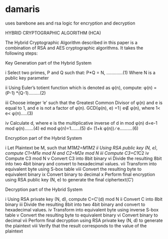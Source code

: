 # damaris
uses barebone aes  and rsa logic for encryption and decryption

HYBRID CRYPTOGRAPHIC ALGORITHM (HCA) 

The Hybrid Cryptographic Algorithm described in this paper is a combination of RSA and 
AES cryptographic algorithms. It takes the following steps: 

Key Generation part of the Hybrid System

i Select two primes, P and Q such that: 
    P*Q = N, ………….(1) 
    Where N is a public key parameter 
    
ii Using Euler’s totient function which is denoted as φ(n), compute: 
    φ(n) = (P-1) *(Q-1)………(2)
    
iii Choose integer ‘e’ such that the Greatest Common Divisor of φ(n) and e is equal to 1, and e 
    is not a factor of φ(n). 
GCD(φ(n), e) =1∣ e∉ φ(n), where 1< e< φ(n)…..(3) 

iv 	Calculate d, where e is the multiplicative inverse of d in mod φ(n) 
 d=e-1 mod φ(n)…….(4) 
ed mod φ(n)=1…….(5) 
d= (1+k φ(n)) ∕ e……….(6) 
 


Encryption part of the Hybrid System 

i 	Let Plaintext be M, such that M1*M2=M1M2 
ii 	Using RSA public key (N, e), compute C1=M1e mod N and C2=M2e mod N 
iii 	Compute C3=C1*C2 iv 	Compute C3 mod N
 v 	Convert C3 into 8bit binary
 vi 	Divide the resulting 8bit into two 4bit binary and convert to hexadecimal values. 
vii 	Transform into equivalent byte using S-box table 
viii 	Convert the resulting byte to equivalent binary 
ix 	Convert binary to decimal 
x 	Perform final encryption using RSA public key (N, e) to generate the final 
ciphertext(C′) 


Decryption part of the Hybrid System 


i	Using RSA private key (N, d), compute C=C′(d) mod N 
ii	Convert C into 8bit binary iii	Divide the resulting 8bit into two 4bit binary and convert to hexadecimal values. 
iv	Transform into equivalent byte using inverse S-box table
 v 	Convert the resulting byte to equivalent binary 
vi 	Convert binary to decimal 
vii 	Perform final decryption using RSA private key (N, d) to generate the plaintext viii 	Verify that the result corresponds to the value of the plaintext
 
 
